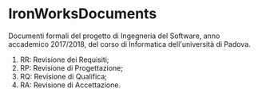 # IronWorksDocuments
Documenti formali del progetto di Ingegneria del Software, anno accademico 2017/2018, del corso di Informatica dell'università di Padova.
1. RR: Revisione dei Requisiti;
2. RP: Revisione di Progettazione;
3. RQ: Revisione di Qualifica;
4. RA: Revisione di Accettazione.
